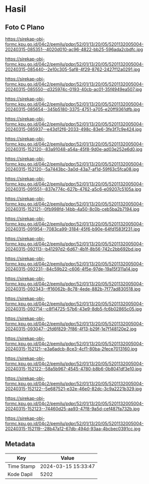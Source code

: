 # Hasil

## Foto C Plano

https://sirekap-obj-formc.kpu.go.id/04c2/pemilu/pdpr/52/01/13/20/05/5201132005004-20240315-085351--4020d010-ac96-4822-bb25-596ada2cbdfc.jpg

https://sirekap-obj-formc.kpu.go.id/04c2/pemilu/pdpr/52/01/13/20/05/5201132005004-20240315-085440--2e10c305-5af8-4f29-8762-2427f12a0291.jpg

https://sirekap-obj-formc.kpu.go.id/04c2/pemilu/pdpr/52/01/13/20/05/5201132005004-20240315-085550--d325974c-0193-40cb-ac01-35f4949ea507.jpg

https://sirekap-obj-formc.kpu.go.id/04c2/pemilu/pdpr/52/01/13/20/05/5201132005004-20240315-085654--345b5180-3375-4751-a705-e20ff9361dfb.jpg

https://sirekap-obj-formc.kpu.go.id/04c2/pemilu/pdpr/52/01/13/20/05/5201132005004-20240315-085937--e43d12f6-2033-498c-83e6-3fe3f7c9e424.jpg

https://sirekap-obj-formc.kpu.go.id/04c2/pemilu/pdpr/52/01/13/20/05/5201132005004-20240315-152120--83a91048-a54a-45f8-9d0e-ad03e252e6d0.jpg

https://sirekap-obj-formc.kpu.go.id/04c2/pemilu/pdpr/52/01/13/20/05/5201132005004-20240315-152120--5a7443bc-3a0d-43a7-af1d-59f63c5fca08.jpg

https://sirekap-obj-formc.kpu.go.id/04c2/pemilu/pdpr/52/01/13/20/05/5201132005004-20240315-091551--837e774c-627b-4762-a5c6-e09207c5105a.jpg

https://sirekap-obj-formc.kpu.go.id/04c2/pemilu/pdpr/52/01/13/20/05/5201132005004-20240315-152121--0fb998fd-14bb-4a50-8c0b-ceb5ba2b7194.jpg

https://sirekap-obj-formc.kpu.go.id/04c2/pemilu/pdpr/52/01/13/20/05/5201132005004-20240315-091954--7083ca99-3184-45f6-b90e-64fd1583f231.jpg

https://sirekap-obj-formc.kpu.go.id/04c2/pemilu/pdpr/52/01/13/20/05/5201132005004-20240315-092113--b41297d2-6d67-4b1f-8b56-742c2bb692bd.jpg

https://sirekap-obj-formc.kpu.go.id/04c2/pemilu/pdpr/52/01/13/20/05/5201132005004-20240315-092231--84c59b22-c606-4f5e-97de-19a15f311a14.jpg

https://sirekap-obj-formc.kpu.go.id/04c2/pemilu/pdpr/52/01/13/20/05/5201132005004-20240315-092343--ff16062b-8c78-4ede-882b-7f77ad830518.jpg

https://sirekap-obj-formc.kpu.go.id/04c2/pemilu/pdpr/52/01/13/20/05/5201132005004-20240315-092714--c8f14725-57b6-43e9-8db5-fc6b02865c05.jpg

https://sirekap-obj-formc.kpu.go.id/04c2/pemilu/pdpr/52/01/13/20/05/5201132005004-20240315-093047--2fd6f829-7f86-4f13-b29f-1e7f148120e2.jpg

https://sirekap-obj-formc.kpu.go.id/04c2/pemilu/pdpr/52/01/13/20/05/5201132005004-20240315-152121--e3a6adcb-8ce3-4cf1-80ba-2fece7013160.jpg

https://sirekap-obj-formc.kpu.go.id/04c2/pemilu/pdpr/52/01/13/20/05/5201132005004-20240315-152122--58a5b967-4545-4780-b8b6-0b8041df3e10.jpg

https://sirekap-obj-formc.kpu.go.id/04c2/pemilu/pdpr/52/01/13/20/05/5201132005004-20240315-152122--5e687521-e32e-46e0-82dc-3c9a2221b329.jpg

https://sirekap-obj-formc.kpu.go.id/04c2/pemilu/pdpr/52/01/13/20/05/5201132005004-20240315-152123--74460d25-aa93-47f8-9a5d-cef487fa732b.jpg

https://sirekap-obj-formc.kpu.go.id/04c2/pemilu/pdpr/52/01/13/20/05/5201132005004-20240315-152119--28b47a12-67db-494d-93aa-4bcbec0391cc.jpg


## Metadata

| Key        | Value               |
| ---------- | ------------------- |
| Time Stamp | 2024-03-15 15:33:47 |
| Kode Dapil | 5202                |



